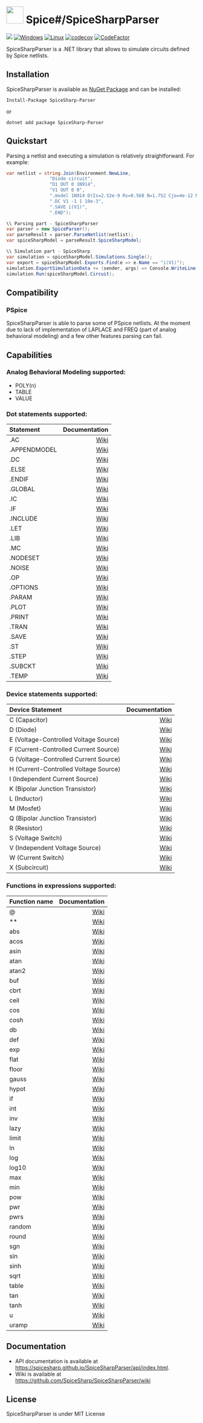# <img src="https://spicesharp.github.io/SpiceSharp/api/images/logo_full.svg" width="45px" /> Spice#/SpiceSharpParser
 [<img src="https://img.shields.io/nuget/vpre/SpiceSharp-Parser.svg">]( https://www.nuget.org/packages/SpiceSharp-Parser)
[![Windows](https://ci.appveyor.com/api/projects/status/d8tpj2hm3hcullmw/branch/master?svg=true)](https://ci.appveyor.com/project/marcin-golebiowski/spicesharpparser/branch/master)
[![Linux](https://travis-ci.org/SpiceSharp/SpiceSharpParser.svg?branch=master)](https://travis-ci.org/SpiceSharp/SpiceSharpParser?branch=master)
[![codecov](https://codecov.io/gh/SpiceSharp/SpiceSharpParser/branch/master/graph/badge.svg)](https://codecov.io/gh/SpiceSharp/SpiceSharpParser)
[![CodeFactor](https://www.codefactor.io/repository/github/spicesharp/spicesharpparser/badge)](https://www.codefactor.io/repository/github/spicesharp/spicesharpparser)

SpiceSharpParser is a .NET library that allows to simulate circuits defined by Spice netlists.

## Installation

SpiceSharpParser is available as [NuGet Package](https://www.nuget.org/packages/SpiceSharp-Parser) and can be installed:

```
Install-Package SpiceSharp-Parser
```
or 

```
dotnet add package SpiceSharp-Parser
```

## Quickstart

Parsing a netlist and executing a simulation is relatively straightforward. For example:

```csharp
var netlist = string.Join(Environment.NewLine,
                "Diode circuit",
                "D1 OUT 0 1N914",
                "V1 OUT 0 0",
                ".model 1N914 D(Is=2.52e-9 Rs=0.568 N=1.752 Cjo=4e-12 M=0.4 tt=20e-9)",
                ".DC V1 -1 1 10e-3",
                ".SAVE i(V1)",
                ".END");

\\ Parsing part - SpiceSharpParser
var parser = new SpiceParser();
var parseResult = parser.ParseNetlist(netlist);
var spiceSharpModel = parseResult.SpiceSharpModel;

\\ Simulation part - SpiceSharp
var simulation = spiceSharpModel.Simulations.Single();
var export = spiceSharpModel.Exports.Find(e => e.Name == "i(V1)");
simulation.ExportSimulationData += (sender, args) => Console.WriteLine(export.Extract());
simulation.Run(spiceSharpModel.Circuit);    

```
## Compatibility
### PSpice
SpiceSharpParser is able to parse some of PSpice netlists. 
At the moment due to lack of implementation of LAPLACE and FREQ (part of analog behavioral modeling) and a few other features parsing can fail.


## Capabilities
### Analog Behavioral Modeling supported:
* POLY(n)
* TABLE 
* VALUE

### Dot statements supported:
|  Statement  |  Documentation   |
|:------------|-----------------------:|
|.AC          |[Wiki](https://github.com/SpiceSharp/SpiceSharpParser/wiki/.AC)|
|.APPENDMODEL |[Wiki](https://github.com/SpiceSharp/SpiceSharpParser/wiki/.APPENDMODEL)|
|.DC          |[Wiki](https://github.com/SpiceSharp/SpiceSharpParser/wiki/.DC)|
|.ELSE        |[Wiki](https://github.com/SpiceSharp/SpiceSharpParser/wiki/.ELSE)|
|.ENDIF       |[Wiki](https://github.com/SpiceSharp/SpiceSharpParser/wiki/.ENDIF)|
|.GLOBAL      |[Wiki](https://github.com/SpiceSharp/SpiceSharpParser/wiki/.GLOBAL)|         
|.IC          |[Wiki](https://github.com/SpiceSharp/SpiceSharpParser/wiki/.IC)|
|.IF          |[Wiki](https://github.com/SpiceSharp/SpiceSharpParser/wiki/.IF)|
|.INCLUDE     |[Wiki](https://github.com/SpiceSharp/SpiceSharpParser/wiki/.INCLUDE)|
|.LET         |[Wiki](https://github.com/SpiceSharp/SpiceSharpParser/wiki/.LET)|
|.LIB         |[Wiki](https://github.com/SpiceSharp/SpiceSharpParser/wiki/.LIB)|
|.MC          |[Wiki](https://github.com/SpiceSharp/SpiceSharpParser/wiki/.MC)|
|.NODESET     |[Wiki](https://github.com/SpiceSharp/SpiceSharpParser/wiki/.NODESET)|
|.NOISE       |[Wiki](https://github.com/SpiceSharp/SpiceSharpParser/wiki/.NOISE)|
|.OP          |[Wiki](https://github.com/SpiceSharp/SpiceSharpParser/wiki/.OP)|
|.OPTIONS     |[Wiki](https://github.com/SpiceSharp/SpiceSharpParser/wiki/.OPTIONS)|
|.PARAM       |[Wiki](https://github.com/SpiceSharp/SpiceSharpParser/wiki/.PARAM)|
|.PLOT        |[Wiki](https://github.com/SpiceSharp/SpiceSharpParser/wiki/.PLOT)|
|.PRINT       |[Wiki](https://github.com/SpiceSharp/SpiceSharpParser/wiki/.PRINT)|
|.TRAN        |[Wiki](https://github.com/SpiceSharp/SpiceSharpParser/wiki/.TRAN)|
|.SAVE        |[Wiki](https://github.com/SpiceSharp/SpiceSharpParser/wiki/.SAVE)|
|.ST          |[Wiki](https://github.com/SpiceSharp/SpiceSharpParser/wiki/.ST)||
|.STEP        |[Wiki](https://github.com/SpiceSharp/SpiceSharpParser/wiki/.STEP)|
|.SUBCKT      |[Wiki](https://github.com/SpiceSharp/SpiceSharpParser/wiki/.SUBCKT)|
|.TEMP        |[Wiki](https://github.com/SpiceSharp/SpiceSharpParser/wiki/.TEMP)|

### Device statements supported:
| Device Statement  |  Documentation   |
|:------------|-----------------------:|
|C (Capacitor)|[Wiki](https://github.com/SpiceSharp/SpiceSharpParser/wiki/C)|
|D (Diode)|[Wiki](https://github.com/SpiceSharp/SpiceSharpParser/wiki/D)|
|E (Voltage-Controlled Voltage Source)|[Wiki](https://github.com/SpiceSharp/SpiceSharpParser/wiki/E)|
|F (Current-Controlled Current Source)|[Wiki](https://github.com/SpiceSharp/SpiceSharpParser/wiki/F)|
|G (Voltage-Controlled Current Source)|[Wiki](https://github.com/SpiceSharp/SpiceSharpParser/wiki/G)|
|H (Current-Controlled Voltage Source)|[Wiki](https://github.com/SpiceSharp/SpiceSharpParser/wiki/H)|
|I (Independent Current Source)|[Wiki](https://github.com/SpiceSharp/SpiceSharpParser/wiki/I)|
|K (Bipolar Junction Transistor)|[Wiki](https://github.com/SpiceSharp/SpiceSharpParser/wiki/K)|
|L (Inductor)|[Wiki](https://github.com/SpiceSharp/SpiceSharpParser/wiki/L)|
|M (Mosfet)|[Wiki](https://github.com/SpiceSharp/SpiceSharpParser/wiki/M)|
|Q (Bipolar Junction Transistor)|[Wiki](https://github.com/SpiceSharp/SpiceSharpParser/wiki/Q)|
|R (Resistor)|[Wiki](https://github.com/SpiceSharp/SpiceSharpParser/wiki/R)|
|S (Voltage Switch)|[Wiki](https://github.com/SpiceSharp/SpiceSharpParser/wiki/S)|
|V (Independent Voltage Source)|[Wiki](https://github.com/SpiceSharp/SpiceSharpParser/wiki/V)|
|W (Current Switch)|[Wiki](https://github.com/SpiceSharp/SpiceSharpParser/wiki/W)|
|X (Subcircuit)|[Wiki](https://github.com/SpiceSharp/SpiceSharpParser/wiki/X)|

### Functions in expressions supported:
|  Function name  |  Documentation  |
|:------------|---------------------:|
|@      |[Wiki](https://github.com/SpiceSharp/SpiceSharpParser/wiki/@)|
|**        |[Wiki](https://github.com/SpiceSharp/SpiceSharpParser/wiki/**)|
|abs          |[Wiki](https://github.com/SpiceSharp/SpiceSharpParser/wiki/abs)|
|acos        |[Wiki](https://github.com/SpiceSharp/SpiceSharpParser/wiki/acos)|
|asin         |[Wiki](https://github.com/SpiceSharp/SpiceSharpParser/wiki/asin)|
|atan        |[Wiki](https://github.com/SpiceSharp/SpiceSharpParser/wiki/atan)|
|atan2          |[Wiki](https://github.com/SpiceSharp/SpiceSharpParser/wiki/atan2)|
|buf          |[Wiki](https://github.com/SpiceSharp/SpiceSharpParser/wiki/buf)|
|cbrt          |[Wiki](https://github.com/SpiceSharp/SpiceSharpParser/wiki/cbrt)|
|ceil          |[Wiki](https://github.com/SpiceSharp/SpiceSharpParser/wiki/ceil)|
|cos      |[Wiki](https://github.com/SpiceSharp/SpiceSharpParser/wiki/cos)|    
|cosh       |[Wiki](https://github.com/SpiceSharp/SpiceSharpParser/wiki/cosh)|
|db          |[Wiki](https://github.com/SpiceSharp/SpiceSharpParser/wiki/db)|
|def          |[Wiki](https://github.com/SpiceSharp/SpiceSharpParser/wiki/def)|
|exp          |[Wiki](https://github.com/SpiceSharp/SpiceSharpParser/wiki/exp)|
|flat        |[Wiki](https://github.com/SpiceSharp/SpiceSharpParser/wiki/flat)|
|floor          |[Wiki](https://github.com/SpiceSharp/SpiceSharpParser/wiki/floor)|
|gauss     |[Wiki](https://github.com/SpiceSharp/SpiceSharpParser/wiki/gauss)|
|hypot          |[Wiki](https://github.com/SpiceSharp/SpiceSharpParser/wiki/hypot)|
|if          |[Wiki](https://github.com/SpiceSharp/SpiceSharpParser/wiki/if)|
|int          |[Wiki](https://github.com/SpiceSharp/SpiceSharpParser/wiki/int)|
|inv          |[Wiki](https://github.com/SpiceSharp/SpiceSharpParser/wiki/inv)|
|lazy       |[Wiki](https://github.com/SpiceSharp/SpiceSharpParser/wiki/lazy)|    
|limit          |[Wiki](https://github.com/SpiceSharp/SpiceSharpParser/wiki/limit)|
|ln          |[Wiki](https://github.com/SpiceSharp/SpiceSharpParser/wiki/ln)|
|log          |[Wiki](https://github.com/SpiceSharp/SpiceSharpParser/wiki/log)|
|log10          |[Wiki](https://github.com/SpiceSharp/SpiceSharpParser/wiki/log10)|
|max          |[Wiki](https://github.com/SpiceSharp/SpiceSharpParser/wiki/max)|
|min       |[Wiki](https://github.com/SpiceSharp/SpiceSharpParser/wiki/min)|
|pow          |[Wiki](https://github.com/SpiceSharp/SpiceSharpParser/wiki/pow)|
|pwr        |[Wiki](https://github.com/SpiceSharp/SpiceSharpParser/wiki/pwr)|
|pwrs       |[Wiki](https://github.com/SpiceSharp/SpiceSharpParser/wiki/pwrs)|
|random |[Wiki](https://github.com/SpiceSharp/SpiceSharpParser/wiki/random)|
|round          |[Wiki](https://github.com/SpiceSharp/SpiceSharpParser/wiki/round)|
|sgn          |[Wiki](https://github.com/SpiceSharp/SpiceSharpParser/wiki/sgn)|
|sin         |[Wiki](https://github.com/SpiceSharp/SpiceSharpParser/wiki/sin)|
|sinh     |[Wiki](https://github.com/SpiceSharp/SpiceSharpParser/wiki/sinh)|
|sqrt          |[Wiki](https://github.com/SpiceSharp/SpiceSharpParser/wiki/sqrt)|
|table         |[Wiki](https://github.com/SpiceSharp/SpiceSharpParser/wiki/table)|
|tan     |[Wiki](https://github.com/SpiceSharp/SpiceSharpParser/wiki/tan)|
|tanh        |[Wiki](https://github.com/SpiceSharp/SpiceSharpParser/wiki/tanh)|
|u          |[Wiki](https://github.com/SpiceSharp/SpiceSharpParser/wiki/u)|
|uramp          |[Wiki](https://github.com/SpiceSharp/SpiceSharpParser/wiki/uramp)|


## Documentation
* API documentation is available at <https://spicesharp.github.io/SpiceSharpParser/api/index.html>.
* Wiki is available at <https://github.com/SpiceSharp/SpiceSharpParser/wiki>

## License
SpiceSharpParser is under MIT License
